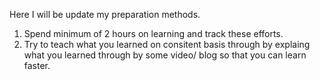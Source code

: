 Here I will be update my preparation methods.

1. Spend minimum of 2 hours on learning and track these efforts.
2. Try to teach what you learned on consitent basis through by explaing what you learned through by some video/ blog so that you can learn faster.